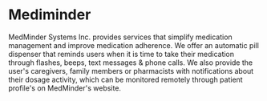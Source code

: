 # Mediminder
MedMinder Systems Inc. provides services that simplify medication management and improve medication adherence. We offer an automatic pill dispenser that reminds users when it is time to take their medication through flashes, beeps, text messages & phone calls. We also provide the user's caregivers, family members or pharmacists with notifications about their dosage activity, which can be monitored remotely through patient profile's on MedMinder's website. 
